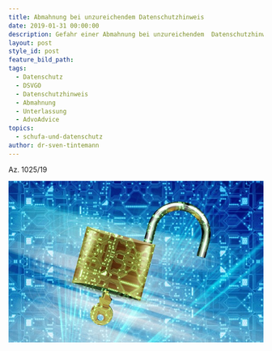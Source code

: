 ```yaml
---
title: Abmahnung bei unzureichendem Datenschutzhinweis
date: 2019-01-31 00:00:00
description: Gefahr einer Abmahnung bei unzureichendem  Datenschutzhinweis
layout: post
style_id: post
feature_bild_path:
tags:
  - Datenschutz
  - DSVGO
  - Datenschutzhinweis
  - Abmahnung
  - Unterlassung
  - AdvoAdvice
topics:
  - schufa-und-datenschutz
author: dr-sven-tintemann
---
```


Az. 1025/19

![](/uploads/security-2168234-640.jpg)